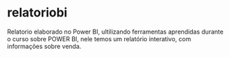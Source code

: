 # relatoriobi
Relatorio elaborado no Power BI, ultilizando ferramentas aprendidas durante o curso sobre POWER BI, nele temos um relatório interativo, com informações sobre venda. 
